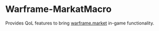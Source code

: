 # Warframe-MarkatMacro

Provides QoL features to bring [warframe.market](https://warframe.market/) in-game functionality.
